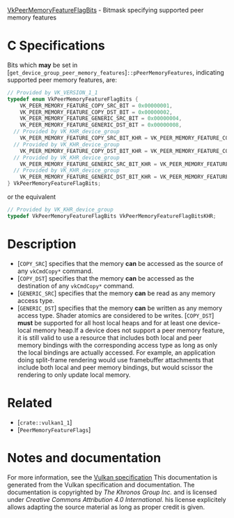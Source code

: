 [VkPeerMemoryFeatureFlagBits](https://www.khronos.org/registry/vulkan/specs/1.3-extensions/man/html/VkPeerMemoryFeatureFlagBits.html) - Bitmask specifying supported peer memory features

# C Specifications
Bits which  **may**  be set in
[`get_device_group_peer_memory_features`]`::pPeerMemoryFeatures`,
indicating supported peer memory features, are:
```c
// Provided by VK_VERSION_1_1
typedef enum VkPeerMemoryFeatureFlagBits {
    VK_PEER_MEMORY_FEATURE_COPY_SRC_BIT = 0x00000001,
    VK_PEER_MEMORY_FEATURE_COPY_DST_BIT = 0x00000002,
    VK_PEER_MEMORY_FEATURE_GENERIC_SRC_BIT = 0x00000004,
    VK_PEER_MEMORY_FEATURE_GENERIC_DST_BIT = 0x00000008,
  // Provided by VK_KHR_device_group
    VK_PEER_MEMORY_FEATURE_COPY_SRC_BIT_KHR = VK_PEER_MEMORY_FEATURE_COPY_SRC_BIT,
  // Provided by VK_KHR_device_group
    VK_PEER_MEMORY_FEATURE_COPY_DST_BIT_KHR = VK_PEER_MEMORY_FEATURE_COPY_DST_BIT,
  // Provided by VK_KHR_device_group
    VK_PEER_MEMORY_FEATURE_GENERIC_SRC_BIT_KHR = VK_PEER_MEMORY_FEATURE_GENERIC_SRC_BIT,
  // Provided by VK_KHR_device_group
    VK_PEER_MEMORY_FEATURE_GENERIC_DST_BIT_KHR = VK_PEER_MEMORY_FEATURE_GENERIC_DST_BIT,
} VkPeerMemoryFeatureFlagBits;
```
or the equivalent
```c
// Provided by VK_KHR_device_group
typedef VkPeerMemoryFeatureFlagBits VkPeerMemoryFeatureFlagBitsKHR;
```

# Description
- [`COPY_SRC`] specifies that the memory  **can**  be accessed as the source of any `vkCmdCopy*` command.
- [`COPY_DST`] specifies that the memory  **can**  be accessed as the destination of any `vkCmdCopy*` command.
- [`GENERIC_SRC`] specifies that the memory  **can**  be read as any memory access type.
- [`GENERIC_DST`] specifies that the memory  **can**  be written as any memory access type. Shader atomics are considered to be writes.
[`COPY_DST`] **must**  be supported for all host
local heaps and for at least one device-local memory heap.If a device does not support a peer memory feature, it is still valid to use
a resource that includes both local and peer memory bindings with the
corresponding access type as long as only the local bindings are actually
accessed.
For example, an application doing split-frame rendering would use
framebuffer attachments that include both local and peer memory bindings,
but would scissor the rendering to only update local memory.

# Related
- [`crate::vulkan1_1`]
- [`PeerMemoryFeatureFlags`]

# Notes and documentation
For more information, see the [Vulkan specification](https://www.khronos.org/registry/vulkan/specs/1.3-extensions/html/vkspec.html)
This documentation is generated from the Vulkan specification and documentation.
The documentation is copyrighted by *The Khronos Group Inc.* and is licensed under *Creative Commons Attribution 4.0 International*.
his license explicitely allows adapting the source material as long as proper credit is given.
        